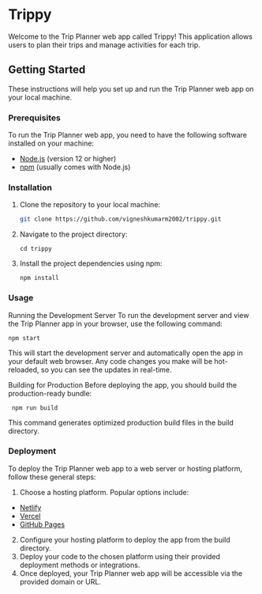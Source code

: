 # Trippy

Welcome to the Trip Planner web app called Trippy! This application allows users to plan their trips and manage activities for each trip.

## Getting Started

These instructions will help you set up and run the Trip Planner web app on your local machine.

### Prerequisites

To run the Trip Planner web app, you need to have the following software installed on your machine:

- [Node.js](https://nodejs.org/) (version 12 or higher)
- [npm](https://www.npmjs.com/) (usually comes with Node.js)

### Installation
1. Clone the repository to your local machine:

   ```bash
   git clone https://github.com/vigneshkumarm2002/trippy.git
   ```

2. Navigate to the project directory:

       cd trippy

4. Install the project dependencies using npm:

       npm install

### Usage
Running the Development Server
To run the development server and view the Trip Planner app in your browser, use the following command:

    npm start

This will start the development server and automatically open the app in your default web browser. Any code changes you make will be hot-reloaded, so you can see the updates in real-time.

Building for Production
Before deploying the app, you should build the production-ready bundle:
    
     npm run build

This command generates optimized production build files in the build directory.

### Deployment
To deploy the Trip Planner web app to a web server or hosting platform, follow these general steps:

1. Choose a hosting platform. Popular options include:
- [Netlify](https://www.netlify.com/)
- [Vercel](https://vercel.com/)
- [GitHub Pages](https://pages.github.com/)
2. Configure your hosting platform to deploy the app from the build directory.
3. Deploy your code to the chosen platform using their provided deployment methods or integrations.
4. Once deployed, your Trip Planner web app will be accessible via the provided domain or URL.


